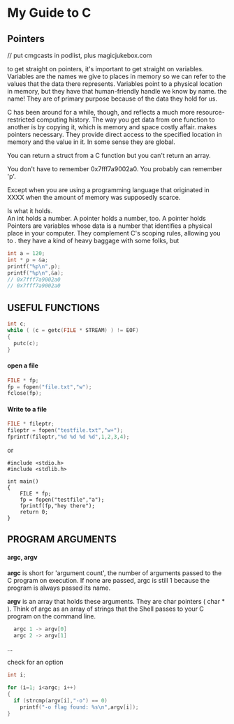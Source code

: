 My Guide to C
=============

## Pointers

// put cmgcasts in podlist,  plus magicjukebox.com

to get straight on pointers, it's important to get straight on variables.   Variables are the names we give to places in memory so we can refer to the values that the data there represents.  Variables point to a physical location in memory, but they have that human-friendly handle we know by name. the name!  They are of primary purpose because of the data they hold for us.

C has been around for a while, though, and reflects a much more resource-restricted computing history.  The way you get data from one function to another is by copying it, which is memory and space costly affair. makes pointers necessary.  They provide direct access to the specified location in memory and the value in it.  In some sense they are global.

You can return a struct from a C function but you can't return an array.  

You don't have to remember 0x7fff7a9002a0. You probably can remember 'p'.

Except when you are using a programming language that originated in XXXX when the amount of memory was supposedly scarce.

Is what it holds.  
An int holds a number.  A pointer holds a number, too.  A pointer holds Pointers are variables whose data is a number that identifies a physical place in your computer. They complement C's scoping rules, allowing you to  .  they have a kind of heavy baggage with some folks, but 

```c
int a = 120;
int * p = &a;
printf("%p\n",p);
printf("%p\n",&a);
// 0x7fff7a9002a0
// 0x7fff7a9002a0

```




## USEFUL FUNCTIONS

```c
int c;
while ( (c = getc(FILE * STREAM) ) != EOF)
{
  putc(c);
}
```

#### open a file
```c
FILE * fp;
fp = fopen("file.txt","w");
fclose(fp);
```

#### Write to a file
```c
FILE * fileptr;
fileptr = fopen("testfile.txt","w+");
fprintf(fileptr,"%d %d %d %d",1,2,3,4);

```
or

```
#include <stdio.h>
#include <stdlib.h>

int main()
{
    FILE * fp;
    fp = fopen("testfile","a");
    fprintf(fp,"hey there");
    return 0;
}

```

## PROGRAM ARGUMENTS

#### argc, argv

**argc** is short for 'argument count', the number of arguments passed to the C program on execution.  If none are passed, argc is still 1 because the program is always passed its name.

**argv** is an array that holds these arguments.  They are char pointers ( char * ).  Think of argc as an array of strings that the Shell passes to your C program on the command line.

```c
  argc 1 -> argv[0]
  argc 2 -> argv[1]
```
...

check for an option

```c
int i;

for (i=1; i<argc; i++)
{ 
  if (strcmp(argv[i],"-o") == 0)
    printf("-o flag found: %s\n",argv[i]);
}
```
